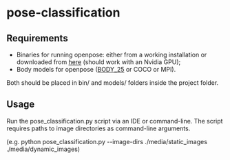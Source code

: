 # pose-classification

## Requirements

- Binaries for running openpose: either from a working installation 
or downloaded from [here](https://drive.google.com/file/d/1fX5Qw3IA93OovFMhNEPR9bnY3HHMfyXY/view?usp=sharing) (should work with an Nvidia GPU);
- Body models for openpose ([BODY_25](https://drive.google.com/file/d/1azo49hjKNc2U47uilI7PQtT4R3fGRUZ4/view?usp=sharing) or COCO or MPI).

Both should be placed in bin/ and models/ folders inside the project folder. 

## Usage

Run the pose_classification.py script via an IDE  or command-line.
The script requires paths to image directories as command-line arguments.

(e.g. python pose_classification.py --image-dirs ./media/static_images ./media/dynamic_images)
